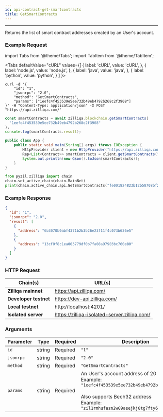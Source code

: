 ```yaml
---
id: api-contract-get-smartcontracts
title: GetSmartContracts
---
```


---

Returns the list of smart contract addresses created by an User's account.

### Example Request

import Tabs from '@theme/Tabs';
import TabItem from '@theme/TabItem';

<Tabs
defaultValue="cURL"
values={[
{ label: 'cURL', value: 'cURL', },
{ label: 'node.js', value: 'node.js', },
{ label: 'java', value: 'java', },
{ label: 'python', value: 'python', }
]
}>

<TabItem value="cURL">

```shell
curl -d '{
    "id": "1",
    "jsonrpc": "2.0",
    "method": "GetSmartContracts",
    "params": ["1eefc4f453539e5ee732b49eb4792b268c2f3908"]
}' -H "Content-Type: application/json" -X POST "https://api.zilliqa.com/"
```

</TabItem>
<TabItem value="node.js">

```js
const smartContracts = await zilliqa.blockchain.getSmartContracts(
  "1eefc4f453539e5ee732b49eb4792b268c2f3908"
);
console.log(smartContracts.result);
```

</TabItem>
<TabItem value="java">

```java
public class App {
    public static void main(String[] args) throws IOException {
        HttpProvider client = new HttpProvider("https://api.zilliqa.com");
        Rep<List<Contract>> smartContracts = client.getSmartContracts("fe001824823b12b58708bf24edd94d8b5e1cfcf7");
        System.out.println(new Gson().toJson(smartContracts));
    }
}
```

</TabItem>

<TabItem value="python">

```python
from pyzil.zilliqa import chain
chain.set_active_chain(chain.MainNet)
print(chain.active_chain.api.GetSmartContracts("fe001824823b12b58708bf24edd94d8b5e1cfcf7"))
```

</TabItem>

</Tabs>

### Example Response

```json
{
  "id": "1",
  "jsonrpc": "2.0",
  "result": [
    {
      "address": "6b3070b0abf4371b2b3b26e23f11f4c073b636e5"
    },
    {
      "address": "13cf0f8c1ea003779df0b7fa08a97903bc760e80"
    }
  ]
}
```

### HTTP Request

| Chain(s)              | URL(s)                                       |
| --------------------- | -------------------------------------------- |
| **Zilliqa mainnet**   | https://api.zilliqa.com/                     |
| **Developer testnet** | https://dev-api.zilliqa.com/                 |
| **Local testnet**     | http://localhost:4201/                       |
| **Isolated server**   | https://zilliqa-isolated-server.zilliqa.com/ |

### Arguments

| Parameter | Type   | Required | Description                                                                                                                                                                                              |
| --------- | ------ | -------- | -------------------------------------------------------------------------------------------------------------------------------------------------------------------------------------------------------- |
| `id`      | string | Required | `"1"`                                                                                                                                                                                                    |
| `jsonrpc` | string | Required | `"2.0"`                                                                                                                                                                                                  |
| `method`  | string | Required | `"GetSmartContracts"`                                                                                                                                                                                    |
| `params`  | string | Required | An User's account address of 20 bytes. <br/> Example: `"1eefc4f453539e5ee732b49eb4792b268c2f3908"` <br/><br/> Also supports Bech32 address <br/> Example: `"zil1rmhufazn2w09aeejkj0tg7fty6xz7wggup2tsh"` |

